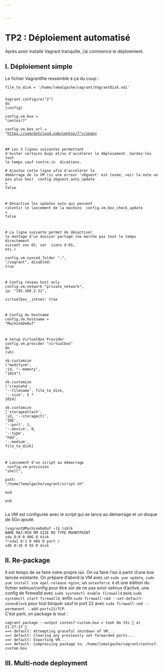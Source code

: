 ```yaml
---


---
```


<h1 id="tp2--déploiement-automatisé">TP2 : Déploiement automatisé</h1>
<p>Après avoir installé Vagrant tranquille, j’ai commencé le déploiement.</p>
<h2 id="i.-déploiement-simple">I. Déploiement simple</h2>
<p>Le fichier Vagrantfile ressemble à ça du coup :</p>
<pre class=" language-bash"><code class="prism  language-bash">file_to_disk <span class="token operator">=</span> <span class="token string">'/home/lemalgache/vagrant/VagrantDisk.vdi'</span>  
  
Vagrant.configure<span class="token punctuation">(</span><span class="token string">"2"</span><span class="token punctuation">)</span> <span class="token keyword">do</span> <span class="token operator">|</span>config<span class="token operator">|</span>  
config.vm.box <span class="token operator">=</span> <span class="token string">"centos/7"</span>  
config.vm.box_url <span class="token operator">=</span> <span class="token string">"https://vagrantcloud.com/centos/7"</span>  
  
<span class="token comment">## Les 3 lignes suivantes permettent d'éviter certains bugs et/ou d'accélérer le déploiement. Gardez-les tout le temps sauf contre-in  </span>
dications.  
<span class="token comment"># Ajoutez cette ligne afin d'accélérer le démarrage de la VM (si une erreur 'vbguest' est levée, voir la note un peu plus bas)  </span>
config.vbguest.auto_update <span class="token operator">=</span> <span class="token boolean">false</span>  
  
<span class="token comment"># Désactive les updates auto qui peuvent ralentir le lancement de la machine  </span>
config.vm.box_check_update <span class="token operator">=</span> <span class="token boolean">false</span>  
  
<span class="token comment"># La ligne suivante permet de désactiver le montage d'un dossier partagé (ne marche pas tout le temps directement suivant vos OS, ver  </span>
sions d'OS, etc.<span class="token punctuation">)</span>  
config.vm.synced_folder <span class="token string">"."</span>, <span class="token string">"/vagrant"</span>, disabled: <span class="token boolean">true</span>  
  
<span class="token comment"># Config réseau host only  </span>
config.vm.network <span class="token string">"private_network"</span>, ip: <span class="token string">"192.168.2.11"</span>,  
virtualbox__intnet: <span class="token boolean">true</span>  
  
<span class="token comment"># Config du hostname  </span>
config.vm.hostname <span class="token operator">=</span> <span class="token string">"MachineDeOuf"</span>  
  
<span class="token comment"># Setup VirtualBox Provider  </span>
config.vm.provider <span class="token string">"virtualbox"</span> <span class="token keyword">do</span> <span class="token operator">|</span>vb<span class="token operator">|</span>  
vb.customize <span class="token punctuation">[</span><span class="token string">"modifyvm"</span>, :id, <span class="token string">"--memory"</span>, <span class="token string">"1024"</span><span class="token punctuation">]</span>  
vb.customize <span class="token punctuation">[</span><span class="token string">'createhd'</span>, <span class="token string">'--filename'</span>, file_to_disk, <span class="token string">'--size'</span>, 5 * 1024<span class="token punctuation">]</span>  
vb.customize <span class="token punctuation">[</span><span class="token string">'storageattach'</span>, :id, <span class="token string">'--storagectl'</span>, <span class="token string">'IDE'</span>, <span class="token string">'--port'</span>, 1, <span class="token string">'--device'</span>, 0, <span class="token string">'--type'</span>, <span class="token string">'hdd'</span>, <span class="token string">'--medium'</span>, file_to_disk<span class="token punctuation">]</span>  
  
<span class="token comment"># Lancement d'un script au démarrage  </span>
 config.vm.provision <span class="token string">"shell"</span>,  
 path: <span class="token string">"/home/lemalgache/vagrant/script.sh"</span>  
end  
end
</code></pre>
<p>La VM est configurée avec le script qui se lance au démarrage et un disque de 5Go ajouté.</p>
<pre class=" language-bash"><code class="prism  language-bash"><span class="token punctuation">[</span>vagrant@MachineDeOuf ~<span class="token punctuation">]</span>$ lsblk  
NAME MAJ:MIN RM SIZE RO TYPE MOUNTPOINT  
sda 8:0 0 40G 0 disk  
└─sda1 8:1 0 40G 0 part /  
sdb 8:16 0 5G 0 disk
</code></pre>
<h2 id="ii.-re-package">II. Re-package</h2>
<p>Il est temps de se faire notre propre iso. On va faire l’iso à partir d’une box lancée existante. On prépare d’abord la VM avec un <code>sudo yum update</code>, <code>sudo yum install vim epel-release nginx</code>, un <code>setenforce 0</code> et une édition du fichier selinux/config pour être sûr de ne pas avoir selinux d’activé, une config de firewalld avec <code>sudo systemctl enable firewalld</code> puis <code>sudo systemctl start firewalld</code>, enfin <code>sudo firewall-cmd --set-default-zone=block</code> pour tout bloquer sauf le port 22 avec <code>sudo firewall-cmd --permanent --add-port=22/TCP</code>.<br>
C’est parti, on package le tout :</p>
<pre class=" language-bash"><code class="prism  language-bash">vagrant package --output centos7-custom.box ✔ took 8m 15s  at 21:27:17   
<span class="token operator">==</span><span class="token operator">&gt;</span> default: Attempting graceful <span class="token function">shutdown</span> of VM<span class="token punctuation">..</span>.  
<span class="token operator">==</span><span class="token operator">&gt;</span> default: Clearing any previously <span class="token keyword">set</span> forwarded ports<span class="token punctuation">..</span>.  
<span class="token operator">==</span><span class="token operator">&gt;</span> default: Exporting VM<span class="token punctuation">..</span>.  
<span class="token operator">==</span><span class="token operator">&gt;</span> default: Compressing package to: /home/lemalgache/vagrant/centos7-custom.box
</code></pre>
<h2 id="iii.-multi-node-deployment">III. Multi-node deployment</h2>

